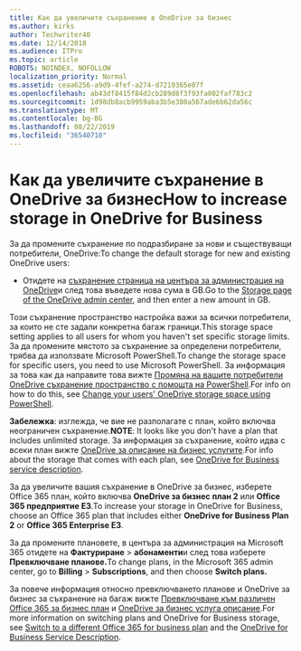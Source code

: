 ```yaml
---
title: Как да увеличите съхранение в OneDrive за бизнес
ms.author: kirks
author: Techwriter40
ms.date: 12/14/2018
ms.audience: ITPro
ms.topic: article
ROBOTS: NOINDEX, NOFOLLOW
localization_priority: Normal
ms.assetid: ceaa6256-a9d9-4fef-a274-d7219365e07f
ms.openlocfilehash: ab43df8415f84d2cb289d8f3f93fa002faf783c2
ms.sourcegitcommit: 1d98db8acb9959aba3b5e308a567ade6b62da56c
ms.translationtype: MT
ms.contentlocale: bg-BG
ms.lasthandoff: 08/22/2019
ms.locfileid: "36540710"
---
```

# <a name="how-to-increase-storage-in-onedrive-for-business"></a><span data-ttu-id="4ab80-102">Как да увеличите съхранение в OneDrive за бизнес</span><span class="sxs-lookup"><span data-stu-id="4ab80-102">How to increase storage in OneDrive for Business</span></span>

<span data-ttu-id="4ab80-103">За да промените съхранение по подразбиране за нови и съществуващи потребители, OneDrive:</span><span class="sxs-lookup"><span data-stu-id="4ab80-103">To change the default storage for new and existing OneDrive users:</span></span>
  
- <span data-ttu-id="4ab80-104">Отидете на [съхранение страница на центъра за администрация на OneDrive](https://admin.onedrive.com/?v=StorageSettings)и след това въведете нова сума в GB.</span><span class="sxs-lookup"><span data-stu-id="4ab80-104">Go to the [Storage page of the OneDrive admin center](https://admin.onedrive.com/?v=StorageSettings), and then enter a new amount in GB.</span></span>
    
<span data-ttu-id="4ab80-105">Този съхранение пространство настройка важи за всички потребители, за които не сте задали конкретна багаж граници.</span><span class="sxs-lookup"><span data-stu-id="4ab80-105">This storage space setting applies to all users for whom you haven't set specific storage limits.</span></span> <span data-ttu-id="4ab80-106">За да промените мястото за съхранение за определени потребители, трябва да използвате Microsoft PowerShell.</span><span class="sxs-lookup"><span data-stu-id="4ab80-106">To change the storage space for specific users, you need to use Microsoft PowerShell.</span></span> <span data-ttu-id="4ab80-107">За информация за това как да направите това вижте [Промяна на вашите потребители OneDrive съхранение пространство с помощта на PowerShell](https://go.microsoft.com/fwlink/?linkid=866402).</span><span class="sxs-lookup"><span data-stu-id="4ab80-107">For info on how to do this, see [Change your users' OneDrive storage space using PowerShell](https://go.microsoft.com/fwlink/?linkid=866402).</span></span> 
  
 <span data-ttu-id="4ab80-108">**Забележка**: изглежда, че вие не разполагате с план, който включва неограничен съхранение.</span><span class="sxs-lookup"><span data-stu-id="4ab80-108">**NOTE**: It looks like you don't have a plan that includes unlimited storage.</span></span> <span data-ttu-id="4ab80-109">За информация за съхранение, който идва с всеки план вижте [OneDrive за описание на бизнес услугите](https://go.microsoft.com/fwlink/p/?LinkID=826071).</span><span class="sxs-lookup"><span data-stu-id="4ab80-109">For info about the storage that comes with each plan, see [OneDrive for Business service description](https://go.microsoft.com/fwlink/p/?LinkID=826071).</span></span>
  
<span data-ttu-id="4ab80-110">За да увеличите вашия съхранение в OneDrive за бизнес, изберете Office 365 план, който включва **OneDrive за бизнес план 2** или **Office 365 предприятие E3**.</span><span class="sxs-lookup"><span data-stu-id="4ab80-110">To increase your storage in OneDrive for Business, choose an Office 365 plan that includes either **OneDrive for Business Plan 2** or **Office 365 Enterprise E3**.</span></span> 
  
<span data-ttu-id="4ab80-111">За да промените плановете, в центъра за администрация на Microsoft 365 отидете на **Фактуриране** \> **абонаменти**и след това изберете **Превключване планове.**</span><span class="sxs-lookup"><span data-stu-id="4ab80-111">To change plans, in the Microsoft 365 admin center, go to **Billing** \> **Subscriptions**, and then choose **Switch plans.**</span></span>
  
<span data-ttu-id="4ab80-112">За повече информация относно превключването планове и OneDrive за бизнес за съхранение на багаж вижте [Превключване към различен Office 365 за бизнес план](https://go.microsoft.com/fwlink/?LinkId=2031117) и [OneDrive за бизнес услуга описание](https://go.microsoft.com/fwlink/?LinkId-2031122).</span><span class="sxs-lookup"><span data-stu-id="4ab80-112">For more information on switching plans and OneDrive for Business storage, see [Switch to a different Office 365 for business plan](https://go.microsoft.com/fwlink/?LinkId=2031117) and the [OneDrive for Business Service Description](https://go.microsoft.com/fwlink/?LinkId-2031122).</span></span>
  

